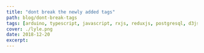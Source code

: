```yaml
---
title: "dont break the newly added tags"
path: blog/dont-break-tags
tags: [arduino, typescript, javascript, rxjs, reduxjs, postgresql, d3js, wordpress, sequelizejs, mongodb, expressjs, mongoosejs, tensorflowjs, p5js]
cover: ./lyle.png
date: 2018-12-20
excerpt:
---
```

